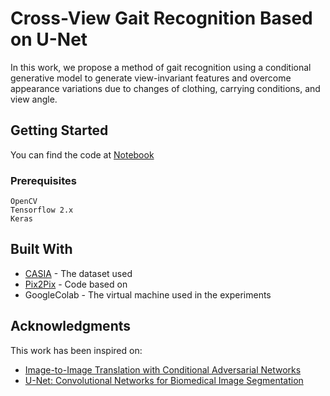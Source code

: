 # Cross-View Gait Recognition Based on U-Net

In this work, we propose a method of gait recognition using a conditional generative model to generate view-invariant features and overcome appearance variations due to changes of clothing, carrying conditions, and view angle. 



## Getting Started

You can find the code at [Notebook](https://gitlab.com/IsRaTiAl/gait/blob/master/Gait_U-Net_.ipynb)

### Prerequisites

```
OpenCV
Tensorflow 2.x
Keras
```

## Built With

* [CASIA](http://www.cbsr.ia.ac.cn/english/Gait%20Databases.asp) - The dataset used
* [Pix2Pix](https://www.tensorflow.org/tutorials/generative/pix2pix) - Code based on
* GoogleColab - The virtual machine used in the experiments 

## Acknowledgments

This work has been inspired on: 
* [Image-to-Image Translation with Conditional Adversarial Networks](https://arxiv.org/abs/1611.07004)
* [U-Net: Convolutional Networks for Biomedical Image Segmentation](https://arxiv.org/abs/1505.04597)
